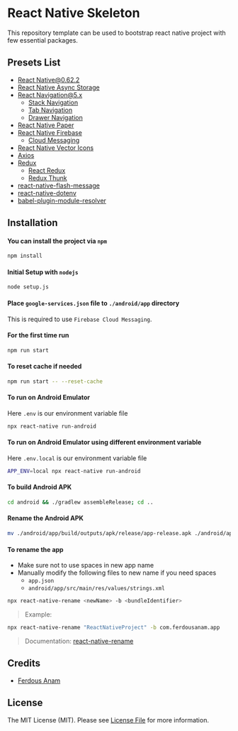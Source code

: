 # React Native Skeleton

This repository template can be used to bootstrap react native project with few essential packages.

## Presets List
- [React Native@0.62.2](https://reactnative.dev/docs/environment-setup)
- [React Native Async Storage](https://react-native-async-storage.github.io/async-storage/docs/install)
- [React Navigation@5.x](https://reactnavigation.org/docs/5.x/getting-started)
  - [Stack Navigation](https://reactnavigation.org/docs/5.x/hello-react-navigation)
  - [Tab Navigation](https://reactnavigation.org/docs/5.x/tab-based-navigation)
  - [Drawer Navigation](https://reactnavigation.org/docs/5.x/drawer-based-navigation)
- [React Native Paper](https://callstack.github.io/react-native-paper/getting-started.html)
- [React Native Firebase](https://rnfirebase.io)
  - [Cloud Messaging](https://rnfirebase.io/messaging/usage)
- [React Native Vector Icons](https://github.com/oblador/react-native-vector-icons)
- [Axios](https://axios-http.com/docs/intro)
- [Redux](https://redux.js.org/introduction/installation)
  - [React Redux](https://react-redux.js.org/tutorials/quick-start)
  - [Redux Thunk](https://github.com/reduxjs/redux-thunk)
- [react-native-flash-message](https://github.com/lucasferreira/react-native-flash-message)
- [react-native-dotenv](https://github.com/goatandsheep/react-native-dotenv)
- [babel-plugin-module-resolver](https://github.com/tleunen/babel-plugin-module-resolver/blob/master/DOCS.md)


## Installation

#### You can install the project via `npm`
```bash
npm install
```

#### Initial Setup with `nodejs`
```bash
node setup.js
```

#### Place `google-services.json` file to `./android/app` directory
This is required to use `Firebase Cloud Messaging`.

#### For the first time run
```bash
npm run start
```

#### To reset cache if needed
```bash
npm run start -- --reset-cache
```

#### To run on Android Emulator
Here `.env` is our environment variable file
```bash
npx react-native run-android
```

#### To run on Android Emulator using different environment variable
Here `.env.local` is our environment variable file
```bash
APP_ENV=local npx react-native run-android
```

#### To build Android APK
```bash
cd android && ./gradlew assembleRelease; cd ..
```

#### Rename the Android APK
```bash
mv ./android/app/build/outputs/apk/release/app-release.apk ./android/app/build/outputs/apk/release/react-native-skeleton.apk
```

#### To rename the app
- Make sure not to use spaces in new app name
- Manually modify the following files to new name if you need spaces
    - `app.json`
    - `android/app/src/main/res/values/strings.xml`
```bash
npx react-native-rename <newName> -b <bundleIdentifier>
```
> Example:
```bash
npx react-native-rename "ReactNativeProject" -b com.ferdousanam.app
```
> Documentation: [react-native-rename](https://github.com/junedomingo/react-native-rename)


## Credits

- [Ferdous Anam](https://github.com/ferdousanam)


## License

The MIT License (MIT). Please see [License File](LICENSE.md) for more information.

